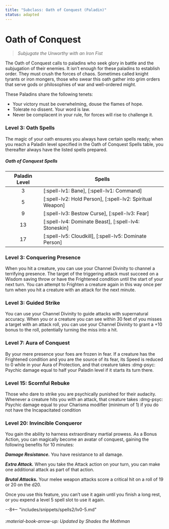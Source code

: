```yaml
---
title: "Subclass: Oath of Conquest (Paladin)"
status: adapted
---
```


<p style="display:none">
Subjugate the Unworthy with an Iron Fist
</p>

# Oath of Conquest 

> *Subjugate the Unworthy with an Iron Fist*

The Oath of Conquest calls to paladins who seek glory in battle and the subjugation of their enemies. It isn’t enough for these paladins to establish order. They must crush the forces of chaos. Sometimes called knight tyrants or iron mongers, those who swear this oath gather into grim orders that serve gods or philosophies of war and well-ordered might.

These Paladins share the following tenets:

- Your victory must be overwhelming, douse the flames of hope.
- Tolerate no dissent. Your word is law.
- Never be complacent in your rule, for forces will rise to challenge it.

### Level 3: Oath Spells

The magic of your oath ensures you always have certain spells ready; when you reach a Paladin level specified in the Oath of Conquest Spells table, you thereafter always have the listed spells prepared.

##### Oath of Conquest Spells

| Paladin Level | Spells |
|:-:|---|
| 3 | [:spell-lv1: Bane], [:spell-lv1: Command] |
| 5 | [:spell-lv2: Hold Person], [:spell-lv2: Spiritual Weapon] |
| 9 | [:spell-lv3: Bestow Curse], [:spell-lv3: Fear] |
| 13 | [:spell-lv4: Dominate Beast], [:spell-lv4: Stoneskin] |
| 17 | [:spell-lv5: Cloudkill], [:spell-lv5: Dominate Person] |

### Level 3: Conquering Presence

When you hit a creature, you can use your Channel Divinity to channel a terrifying presence. The target of the triggering attack must succeed on a Wisdom saving throw or have the Frightened condition until the start of your next turn. You can attempt to Frighten a creature again in this way once per turn when you hit a creature with an attack for the next minute.

### Level 3: Guided Strike

You can use your Channel Divinity to guide attacks with supernatural accuracy. When you or a creature you can see within 30 feet of you misses a target with an attack roll, you can use your Channel Divinity to grant a +10 bonus to the roll, potentially turning the miss into a hit.

### Level 7: Aura of Conquest

By your mere presence your foes are frozen in fear. If a creature has the Frightened condition and you are the source of its fear, its Speed is reduced to 0 while in your Aura of Protection, and that creature takes :dmg-psyc: Psychic damage equal to half your Paladin level if it starts its turn there.

### Level 15: Scornful Rebuke

Those who dare to strike you are psychically punished for their audacity. Whenever a creature hits you with an attack, that creature takes :dmg-psyc: Psychic damage equal to your Charisma modifier (minimum of 1) if you do not have the Incapacitated condition

### Level 20: Invincible Conqueror

You gain the ability to harness extraordinary martial prowess. As a Bonus Action, you can magically become an avatar of conquest, gaining the following benefits for 10 minutes:

***Damage Resistance.*** You have resistance to all damage.

***Extra Attack.*** When you take the Attack action on your turn, you can make one additional attack as part of that action.

***Brutal Attacks.*** Your melee weapon attacks score a critical hit on a roll of 19 or 20 on the d20.

Once you use this feature, you can’t use it again until you finish a long rest, or you expend a level 5 spell slot to use it again.

--8<-- "includes/snippets/spells2/lv0-5.md"

###### :material-book-arrow-up: Updated by *Shades the Mothman*

